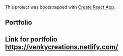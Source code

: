 This project was bootstrapped with [Create React App](https://github.com/facebook/create-react-app).

## Portfolio

## Link for portfolio https://venkycreations.netlify.com/
